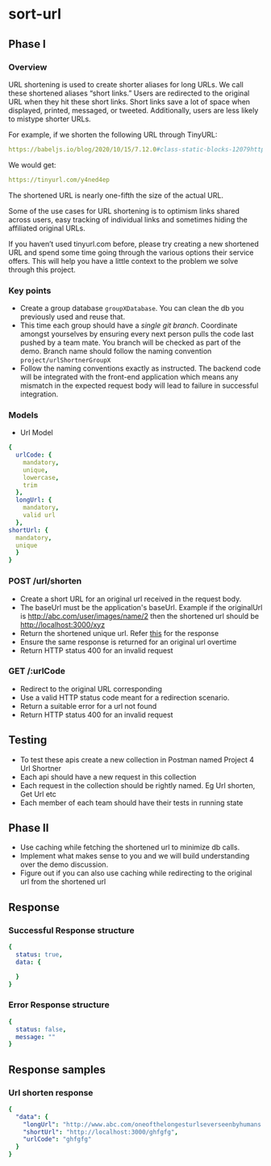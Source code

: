 # sort-url

## Phase I

### Overview

URL shortening is used to create shorter aliases for long URLs. We call these shortened aliases “short links.” Users are redirected to the original URL when they hit these short links. Short links save a lot of space when displayed, printed, messaged, or tweeted. Additionally, users are less likely to mistype shorter URLs.

For example, if we shorten the following URL through TinyURL:

```yml
https://babeljs.io/blog/2020/10/15/7.12.0#class-static-blocks-12079httpsgithubcombabelbabelpull12079-12143httpsgithubcombabelbabelpull12143
```

We would get:

```yml
https://tinyurl.com/y4ned4ep
```

The shortened URL is nearly one-fifth the size of the actual URL.

Some of the use cases for URL shortening is to optimism links shared across users, easy tracking of individual links and sometimes hiding the affiliated original URLs.

If you haven’t used tinyurl.com before, please try creating a new shortened URL and spend some time going through the various options their service offers. This will help you have a little context to the problem we solve through this project.

### Key points

- Create a group database `groupXDatabase`. You can clean the db you previously used and reuse that.
- This time each group should have a *single git branch*. Coordinate amongst yourselves by ensuring every next person pulls the code last pushed by a team mate. You branch will be checked as part of the demo. Branch name should follow the naming convention `project/urlShortnerGroupX`
- Follow the naming conventions exactly as instructed. The backend code will be integrated with the front-end application which means any mismatch in the expected request body will lead to failure in successful integration.

### Models

- Url Model

```yml
{ 
  urlCode: { 
    mandatory, 
    unique,
    lowercase, 
    trim 
  }, 
  longUrl: {
    mandatory,
    valid url
  },
shortUrl: {
  mandatory, 
  unique
  } 
}
```

### POST /url/shorten

- Create a short URL for an original url received in the request body.
- The baseUrl must be the application's baseUrl. Example if the originalUrl is <http://abc.com/user/images/name/2> then the shortened url should be <http://localhost:3000/xyz>
- Return the shortened unique url. Refer [this](#url-shorten-response) for the response
- Ensure the same response is returned for an original url overtime
- Return HTTP status 400 for an invalid request

### GET /:urlCode

- Redirect to the original URL corresponding
- Use a valid HTTP status code meant for a redirection scenario.
- Return a suitable error for a url not found
- Return HTTP status 400 for an invalid request

## Testing

- To test these apis create a new collection in Postman named Project 4 Url Shortner
- Each api should have a new request in this collection
- Each request in the collection should be rightly named. Eg  Url shorten, Get Url etc
- Each member of each team should have their tests in running state

## Phase II

- Use caching while fetching the shortened url to minimize db calls.
- Implement what makes sense to you and we will build understanding over the demo discussion.
- Figure out if you can also use caching while redirecting to the original url from the shortened url

## Response

### Successful Response structure

```yaml
{
  status: true,
  data: {

  }
}
```

### Error Response structure

```yaml
{
  status: false,
  message: ""
}
```

## Response samples

### Url shorten response

```yaml
{
  "data": {
    "longUrl": "http://www.abc.com/oneofthelongesturlseverseenbyhumans.com",
    "shortUrl": "http://localhost:3000/ghfgfg",
    "urlCode": "ghfgfg"
  } 
}

```
